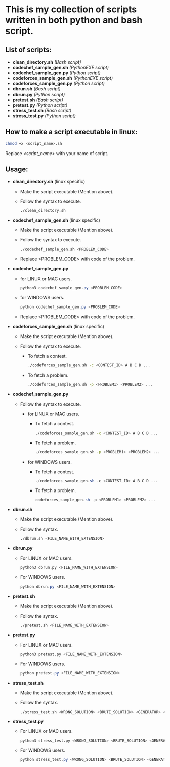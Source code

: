 # This is my collection of scripts written in both python and bash script.

## List of scripts:

- **clean_directory.sh** _(Bash script)_
- **codechef_sample_gen.sh** _(PythonEXE script)_
- **codechef_sample_gen.py** _(Python script)_
- **codeforces_sample_gen.sh** _(PythonEXE script)_
- **codeforces_sample_gen.py** _(Python script)_
- **dbrun.sh** _(Bash script)_
- **dbrun.py** _(Python script)_
- **pretest.sh** _(Bash script)_
- **pretest.py** _(Python script)_
- **stress_test.sh** _(Bash script)_
- **stress_test.py** _(Python script)_

## How to make a script executable in linux:

```bash
chmod +x <script_name>.sh
```

Replace _<script_name>_ with your name of script.

## Usage:

- **clean_directory.sh** (linux specific)

  - Make the script executable (Mention above).
  - Follow the syntax to execute.

    ```bash
    ./clean_directory.sh
    ```

- **codechef_sample_gen.sh** (linux specific)

  - Make the script executable (Mention above).
  - Follow the syntax to execute.

    ```bash
    ./codechef_sample_gen.sh <PROBLEM_CODE>
    ```

  - Replace <PROBLEM_CODE> with code of the problem.

- **codechef_sample_gen.py**

  - for LINUX or MAC users.

    ```powershell
    python3 codechef_sample_gen.py <PROBLEM_CODE>
    ```

  - for WINDOWS users.

    ```powershell
    python codechef_sample_gen.py <PROBLEM_CODE>
    ```

  - Replace <PROBLEM_CODE> with code of the problem.

- **codeforces_sample_gen.sh** (linux specific)

  - Make the script executable (Mention above).
  - Follow the syntax to execute.

    - To fetch a contest.

      ```bash
      ./codeforces_sample_gen.sh -c <CONTEST_ID> A B C D ...
      ```

    - To fetch a problem.

      ```bash
      ./codeforces_sample_gen.sh -p <PROBLEM1> <PROBLEM2> ...
      ```

- **codechef_sample_gen.py**

  - Follow the syntax to execute.

    - for LINUX or MAC users.

      - To fetch a contest.

        ```bash
        ./codeforces_sample_gen.sh -c <CONTEST_ID> A B C D ...
        ```

      - To fetch a problem.

        ```bash
        ./codeforces_sample_gen.sh -p <PROBLEM1> <PROBLEM2> ...
        ```

    - for WINDOWS users.

      - To fetch a contest.

        ```powershell
        ./codeforces_sample_gen.sh -c <CONTEST_ID> A B C D ...
        ```

      - To fetch a problem.

        ```powershell
        codeforces_sample_gen.sh -p <PROBLEM1> <PROBLEM2> ...
        ```

- **dbrun.sh**

  - Make the script executable (Mention above).
  - Follow the syntax.

    ```bash
    ./dbrun.sh <FILE_NAME_WITH_EXTENSION>
    ```

- **dbrun.py**

  - For LINUX or MAC users.

    ```bash
    python3 dbrun.py <FILE_NAME_WITH_EXTENSION>
    ```

  - For WINDOWS users.

    ```powershell
    python dbrun.py <FILE_NAME_WITH_EXTENSION>
    ```

- **pretest.sh**

  - Make the script executable (Mention above).
  - Follow the syntax.

    ```bash
    ./pretest.sh <FILE_NAME_WITH_EXTENSION>
    ```

- **pretest.py**

  - For LINUX or MAC users.

    ```bash
    python3 pretest.py <FILE_NAME_WITH_EXTENSION>
    ```

  - For WINDOWS users.

    ```powershell
    python pretest.py <FILE_NAME_WITH_EXTENSION>
    ```

- **stress_test.sh**

  - Make the script executable (Mention above).
  - Follow the syntax.

    ```bash
    ./stress_test.sh <WRONG_SOLUTION> <BRUTE_SOLUTION> <GENERATOR> <NUMBER_OF_TESTS>
    ```

- **stress_test.py**

  - For LINUX or MAC users.

    ```bash
    python3 stress_test.py <WRONG_SOLUTION> <BRUTE_SOLUTION> <GENERATOR> <NUMBER_OF_TESTS>
    ```

  - For WINDOWS users.

    ```powershell
    python stress_test.py <WRONG_SOLUTION> <BRUTE_SOLUTION> <GENERATOR> <NUMBER_OF_TESTS>
    ```
